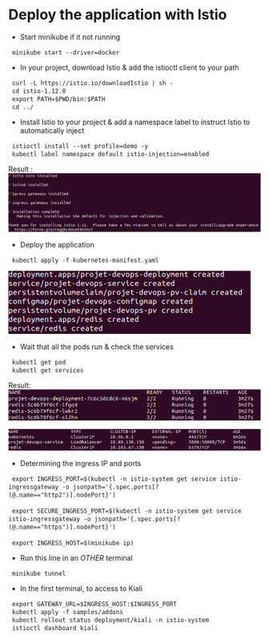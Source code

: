 # Deploy the application with Istio

- Start minikube if it not running

```
 minikube start --driver=docker
```

- In your project, download Istio & add the istioctl client to your path

```
 curl -L https://istio.io/downloadIstio | sh -
 cd istio-1.12.0
 export PATH=$PWD/bin:$PATH
 cd ../
```

- Install Istio to your project & add a namespace label to instruct Istio to automatically inject

```
 istioctl install --set profile=demo -y
 kubectl label namespace default istio-injection=enabled
```

Result :
![InstallIstioResult](/img/IstioInstallresult.png)

- Deploy the application

```
 kubectl apply -f kubernetes-manifest.yaml
```

![DeployementResult](/img/DeployementResult.png)

- Wait that all the pods run & check the services

```
 kubectl get pod
 kubectl get services
```

Result:
![GetPod](/img/GetPodResult.png)

![GetServices](/img/GetSvcResult.png)

- Determining the ingress IP and ports

```
 export INGRESS_PORT=$(kubectl -n istio-system get service istio-ingressgateway -o jsonpath='{.spec.ports[?(@.name=="http2")].nodePort}')

 export SECURE_INGRESS_PORT=$(kubectl -n istio-system get service istio-ingressgateway -o jsonpath='{.spec.ports[?(@.name=="https")].nodePort}')

 export INGRESS_HOST=$(minikube ip)

```

- Run this line in an _OTHER_ terminal

```
 minikube tunnel
```

- In the first terminal, to access to Kiali

```
 export GATEWAY_URL=$INGRESS_HOST:$INGRESS_PORT
 kubectl apply -f samples/addons
 kubectl rollout status deployment/kiali -n istio-system
 istioctl dashboard kiali
```
